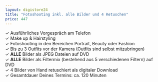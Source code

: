 ```yaml
---
layout: digistore24
title: "Fotoshooting inkl. alle Bilder und 4 Retuschen"
price: 447
---
```

<p>&#x2713; Ausf&#xFC;hrliches Vorgespr&#xE4;ch am Telefon<br>&#x2713;&#xA0;Make up &amp; Hairstyling<br>&#x2713;&#xA0;Fotoshooting in den Bereichen Portrait, Beauty oder Fashion<br>&#x2713; Bis zu 3 Outfits vor der Kamera (Outfits sind selbst mitzubringen)<br>&#x2713; <strong>ALLE</strong>&#xA0;Bilder als JPEG Dateien&#xA0;auf DVD<br>&#x2713; <strong>ALLE</strong>&#xA0;Bilder als Filtermix (bestehend aus 5 verschiedenen Filtern) auf DVD<br>&#x2713; 4 Bilder von Hand retuschiert als digitaler Download<br>&#x2713;&#xA0;Gesamtdauer Deines Termins: ca. 120 Minuten</p>